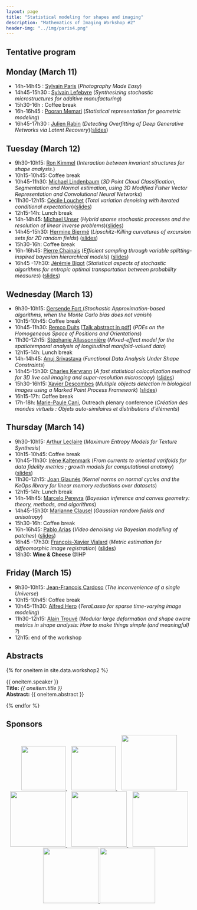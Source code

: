 ```yaml
---
layout: page
title: "Statistical modeling for shapes and imaging"
description: "Mathematics of Imaging Workshop #2"
header-img: "../img/paris4.png"
---
```


Tentative program
-------------

Monday (March 11)
-------------

- 14h-14h45 : [Sylvain Paris](https://people.csail.mit.edu/sparis/) (*Photography Made Easy*)
- 14h45-15h30 : [Sylvain Lefebvre](http://www.antexel.com/sylefeb/research/) (*Synthesizing stochastic microstructures for additive manufacturing*)
- 15h30-16h : Coffee break 
- 16h-16h45 : [Pooran Memari](http://www.lix.polytechnique.fr/~memari/) (*Statistical representation for geometric modeling*)
- 16h45-17h30 : [Julien Rabin](https://sites.google.com/site/rabinjulien/) (*Detecting Overfitting of Deep Generative Networks via Latent Recovery*)([slides](slides/w2/rabin.pdf))


Tuesday (March 12)
-------------
- 9h30-10h15: [Ron Kimmel](http://www.cs.technion.ac.il/~ron/) (*Interaction between invariant structures for shape analysis.*)
- 10h15-10h45: Coffee break 
- 10h45-11h30: [Michael Lindenbaum](http://www.cs.technion.ac.il/~mic/) (*3D Point Cloud Classification, Segmentation and Normal estimation, using 3D Modified Fisher Vector Representation and Convolutional Neural Networks*)
- 11h30-12h15: [Cécile Louchet](http://www.univ-orleans.fr/mapmo/membres/louchet/) (*Total variation denoising with iterated conditional expectation*)([slides](slides/w2/louchet.pdf))
- 12h15-14h: Lunch break
- 14h-14h45: [Michael Unser](http://bigwww.epfl.ch/unser/) (*Hybrid sparse stochastic processes and the resolution of linear inverse problems*)([slides](slides/w2/unser.pdf))
- 14h45-15h30: [Hermine Biermé](http://www-math.sp2mi.univ-poitiers.fr/%7Ehbierme/) (*Lipschitz-Killing curvatures of excursion sets for 2D random fields*) ([slides](slides/w2/chainais.pdf))
- 15h30-16h: Coffee break 
- 16h-16h45: [Pierre Chainais](http://pierrechainais.ec-lille.fr) (*Efficient sampling through variable splitting-inspired bayesian hierarchical models*) ([slides](slides/w2/chainais.pdf))
- 16h45 -17h30: [Jérémie Bigot](https://sites.google.com/site/webpagejbigot/) (*Statistical aspects of stochastic algorithms for entropic optimal transportation between probability measures*) ([slides](slides/w2/bigot.pdf))

Wednesday (March 13)
-------------
- 9h30-10h15: [Gersende Fort ](https://www.math.univ-toulouse.fr/~gfort/) (*Stochastic Approximation-based algorithms, when the Monte Carlo bias does not vanish*)
- 10h15-10h45: Coffee break 
- 10h45-11h30: [Remco Duits](http://bmia.bmt.tue.nl/people/RDuits/) [[Talk abstract in pdf](./abstracts/abstractIHPworkshop2.pdf)] (*PDEs on the Homogeneous Space of Positions and Orientations*)
- 11h30-12h15: [Stéphanie Allassonnière](https://sites.google.com/site/stephanieallassonniere/) (*Mixed-effect model for the spatiotemporal analysis of longitudinal manifold-valued data*)
- 12h15-14h: Lunch break
- 14h-14h45: [Anuj Srivastava](https://ani.stat.fsu.edu/~anuj/) (*Functional Data Analysis Under Shape Constraints*)
- 14h45-15h30: [Charles Kervrann](http://www.irisa.fr/vista/Equipe/People/Charles.Kervrann.english.html) (*A fast statistical colocalization method for 3D live cell imaging and super-resolution microscopy*) ([slides](slides/w2/kervrann.pdf))
- 15h30-16h15: [Xavier Descombes](https://www-sop.inria.fr/members/Xavier.Descombes/) (*Multiple objects detection in biological images using a Marked Point Process Framework*) ([slides](slides/w2/descombes.pdf))
- 16h15-17h: Coffee break 
- 17h-18h: [Marie-Paule Cani](https://www.lix.polytechnique.fr/stream/members/marie-paule-cani/), Outreach plenary conference (*Création des mondes virtuels : Objets auto-similaires et distributions d'éléments*)

Thursday (March 14)
--------------
- 9h30-10h15: [Arthur Leclaire](https://www.math.u-bordeaux.fr/~aleclaire/) (*Maximum Entropy Models for Texture Synthesis*)
- 10h15-10h45: Coffee break 
- 10h45-11h30: [Irène Kaltenmark](https://sites.google.com/site/irenekaltenmark/) (*From currents to oriented varifolds for data fidelity metrics ; growth models for computational anatomy*) ([slides](slides/w2/kaltenmark.pdf))
- 11h30-12h15: [Joan Glaunés](http://www.mi.parisdescartes.fr/~glaunes/) (*Kernel norms on normal cycles and the KeOps library for linear memory reductions over datasets*)
- 12h15-14h: Lunch break
- 14h-14h45: [Marcelo Pereyra](http://www.macs.hw.ac.uk/~mp71/) (*Bayesian inference and convex geometry: theory, methods, and algorithms*) 
- 14h45-15h30: [Marianne Clausel](https://sites.google.com/site/marianneclausel/) (*Gaussian random fields and anisotropy*)
- 15h30-16h: Coffee break 
- 16h-16h45: [Pablo Arias](http://gpi.upf.edu/profile/211) (*Video denoising via Bayesian modelling of patches*) ([slides](slides/w2/arias.pdf))
- 16h45 -17h30: [François-Xavier Vialard](https://www.ceremade.dauphine.fr/%7Evialard/) (*Metric estimation for diffeomorphic image registration*) ([slides](slides/w2/vialard.pdf))
- 18h30: **Wine & Cheese** @IHP

Friday (March 15)
--------------
- 9h30-10h15: [Jean-Francois Cardoso]() (*The inconvenience of a single Universe*)
- 10h15-10h45: Coffee break 
- 10h45-11h30: [Alfred Hero](https://hero.engin.umich.edu) (*TeraLasso for sparse time-varying image modeling*)
- 11h30-12h15: [Alain Trouvé](http://atrouve.perso.math.cnrs.fr) (*Modular large deformation and shape aware metrics in shape analysis: How to make things simple (and meaningful) ?*)
- 12h15: end of the workshop


Abstracts
--------

{% for oneitem in site.data.workshop2 %}
<p>
  {{ oneitem.speaker }}<br/>
  <b>Title:</b> <i>{{ oneitem.title }}</i><br/>
  <b>Abstract:</b> {{ oneitem.abstract }}
</p>
{% endfor %}



Sponsors
-----

<p align="center">

<a href="http://www.ihp.fr">
<img width="120" src="../../img/logo-ihp.jpg"/>
</a>&nbsp;&nbsp;

<a href="http://www.cnrs.fr/">
<img width="120" src="../../img/logo-cnrs.png"/>
</a>&nbsp;&nbsp;

<a href="http://www.u-psud.fr/fr/index.html">
<img width="150" src="../../img/logo-paris-sud.png"/>
</a>

<br/>

<a href="https://www.sciencesmaths-paris.fr/">
<img width="150" src="../../img/logo-fsmp.png"/>
</a>&nbsp;&nbsp;

<a href="http://www.upmc.fr/">
<img width="150" src="../../img/logo-upmc.png"/>
</a>&nbsp;&nbsp;

<a href="https://www.cimpa.info/">
<img width="150" src="../../img/logo-cimpa.png"/>
</a>

<br/>

<a href="http://gdr-mia.math.cnrs.fr/">
<img width="150" src="../../img/logo-mia.png"/>
</a>

<a href="http://www.gpeyre.com/noria/">
<img width="150" src="../../img/logo-erc.jpg"/>
</a>


</p>
